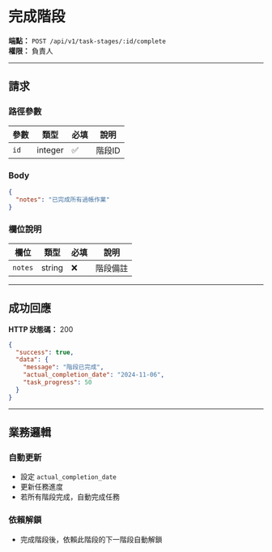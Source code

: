 # 完成階段

**端點：** `POST /api/v1/task-stages/:id/complete`  
**權限：** 負責人

---

## 請求

### 路徑參數
| 參數 | 類型 | 必填 | 說明 |
|-----|------|------|------|
| `id` | integer | ✅ | 階段ID |

### Body
```json
{
  "notes": "已完成所有過帳作業"
}
```

### 欄位說明
| 欄位 | 類型 | 必填 | 說明 |
|-----|------|------|------|
| `notes` | string | ❌ | 階段備註 |

---

## 成功回應

**HTTP 狀態碼：** 200

```json
{
  "success": true,
  "data": {
    "message": "階段已完成",
    "actual_completion_date": "2024-11-06",
    "task_progress": 50
  }
}
```

---

## 業務邏輯

### 自動更新
- 設定 `actual_completion_date`
- 更新任務進度
- 若所有階段完成，自動完成任務

### 依賴解鎖
- 完成階段後，依賴此階段的下一階段自動解鎖





